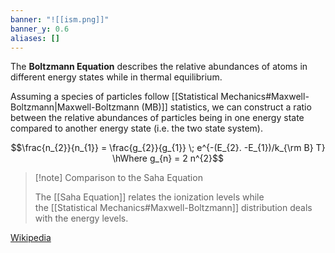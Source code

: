 ```yaml
---
banner: "![[ism.png]]"
banner_y: 0.6
aliases: []
---
```

The **Boltzmann Equation** describes the relative abundances of atoms in different energy states while in thermal equilibrium.

Assuming a species of particles follow [[Statistical Mechanics#Maxwell-Boltzmann|Maxwell-Boltzmann (MB)]] statistics, we can construct a ratio between the relative abundances of particles being in one energy state compared to another energy state (i.e. the two state system).

$$\frac{n_{2}}{n_{1}} = \frac{g_{2}}{g_{1}} \; e^{-(E_{2}. -E_{1})/k_{\rm B} T} \hWhere g_{n} = 2 n^{2}$$

>[!note] Comparison to the Saha Equation
>
> The [[Saha Equation]] relates the ionization levels while the [[Statistical Mechanics#Maxwell-Boltzmann]] distribution deals with the energy levels.

[Wikipedia](https://en.wikipedia.org/wiki/Boltzmann_equation)